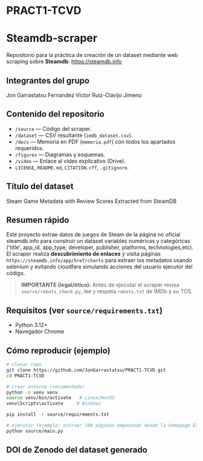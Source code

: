 # PRACT1-TCVD
# Steamdb-scraper

Repositorio para la práctica de creación de un dataset mediante web scraping sobre **Steamdb**: https://steamdb.info

## Integrantes del grupo
Jon Garrastatxu Fernandez
Víctor Ruiz-Clavijo Jimeno

## Contenido del repositorio
- `/source` — Código del scraper.  
- `/dataset` — CSV resultante (`imdb_dataset.csv`).  
- `/docs` — Memoria en PDF (`memoria.pdf`) con todos los apartados requeridos.  
- `/figures` — Diagramas y esquemas.  
- `/video` — Enlace al vídeo explicativo (Drive).  
- `LICENSE`, `README.md`, `CITATION.cff`, `.gitignore`.

## Título del dataset
Steam Game Metadata with Review Scores Extracted from SteamDB

## Resumen rápido
Este proyecto extrae datos de juegos de Steam de la página no oficial steamdb.info para construir un dataset variables numéricas y categóricas ('title', app_id, app_type, developer, publisher, platforms, technologies,etc). El scraper realiza **descubrimiento de enlaces** y visita páginas `https://steamdb.info/app/href/charts` para extraer los metadatos usando selenium y evitando cloudfare simulando acciones del usuario ejecutor del código.

> **IMPORTANTE (legal/ético):** Antes de ejecutar el scraper revisa `source/robots_check.py`, lee y respeta `robots.txt` de IMDb y su TOS.

## Requisitos (ver `source/requirements.txt`)
- Python 3.12+
- Navegador Chrome

## Cómo reproducir (ejemplo)
```bash
# clonar repo
git clone https://github.com/JonGarrastatxu/PRACT1-TCVD.git
cd PRACT1-TCVD

# crear entorno (recomendado)
python -m venv venv
source venv/bin/activate   # Linux/macOS
venv\Scripts\activate     # Windows

pip install -r source/requirements.txt

# ejecutar (ejemplo: extraer 100 páginas empezando desde la homepage ES)
python source/main.py
```

## DOI de Zenodo del dataset generado